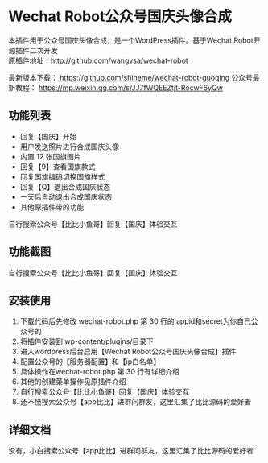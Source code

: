 Wechat Robot公众号国庆头像合成
============
本插件用于公众号国庆头像合成，是一个WordPress插件。基于Wechat Robot开源插件二次开发  
原插件地址：http://github.com/wangvsa/wechat-robot   

最新版本下载： https://github.com/shiheme/wechat-robot-guoqing 
公众号最新教程： https://mp.weixin.qq.com/s/JJ7fWQEEZtjt-RocwF6yQw 


## 功能列表
- 回复【国庆】开始
- 用户发送照片进行合成国庆头像
- 内置 12 张国旗图片
- 回复【9】查看国旗款式
- 回复国旗编码切换国旗样式
- 回复【Q】退出合成国庆状态
- 一天后自动退出合成国庆状态
- 其他原插件带的功能

自行搜索公众号【比比小鱼哥】回复【国庆】体验交互

## 功能截图
自行搜索公众号【比比小鱼哥】回复【国庆】体验交互

## 安装使用
1. 下载代码后先修改 wechat-robot.php 第 30 行的 appid和secret为你自己公众号的  
2. 将插件安装到 wp-content/plugins/目录下  
3. 进入wordpress后台启用【Wechat Robot公众号国庆头像合成】插件  
4. 配置公众号的【服务器配置】和【ip白名单】
5. 具体操作在wechat-robot.php 第 30 行有详细介绍
6. 其他的创建菜单操作见原插件介绍
7. 自行搜索公众号【比比小鱼哥】回复【国庆】体验交互
8. 还不懂搜索公众号【app比比】进群问群友，这里汇集了比比源码的爱好者


## 详细文档
没有，小白搜索公众号【app比比】进群问群友，这里汇集了比比源码的爱好者


